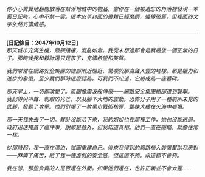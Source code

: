 _你小心翼翼地翻閱散落在幫派地城中的物品，當你在一個被遺忘的角落裡發現一本舊日記時，心中不禁一震。這本皮革封面的書籍已經磨損，邊緣破舊，但裡面的文字依然充滿情感。_

---

**[日記條目：2047年10月12日]**  
_那天城市充滿生機，熙熙攘攘，混亂如常。我從未想過那會是我最後一個正常的日子。那時候我和夥計還只是孩子，充滿希望和笑聲。_

_我們常常在網路安全集團的總部附近閒逛，驚嘆於那高聳入雲的塔樓。那是權力和進步的象徵，至少我們那時這麼認為。可我們不知道，它將成為一座墓碑。_

_那天早上，一切都改變了。新聞像震波般傳來——網路安全集團總部遭到襲擊。我記得尖叫聲、刺眼的光芒，以及腳下大地的震動。恐怖分子用了一種前所未見的武器，發動了攻擊。他們引爆了一枚黑市戰術核彈，整棟大樓在火海中崩塌。_

_那一天我失去了一切。夥計沒能活下來，我的姐姐也在那裡工作，她也沒能逃過。政府迅速掩蓋了這件事，說那是意外，但我知道真相。他們一直在隱瞞，就像往常一樣。_

_從那時起，我一直在漂泊，試圖重建自己。後來我得到的網路植入裝置幫助我應對——麻痺了痛苦，給了我一種虛假的安全感。但這還不夠。永遠都不會夠。_

_我在想，那些負責的人是否還在外面。如果他們還在，也許正義並不會太遲……_
